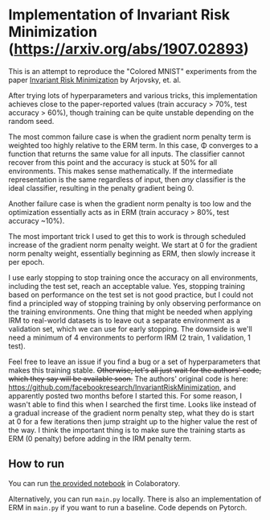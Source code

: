 # Implementation of Invariant Risk Minimization (https://arxiv.org/abs/1907.02893)

This is an attempt to reproduce the "Colored MNIST" experiments from the
paper [Invariant Risk Minimization](https://arxiv.org/abs/1907.02893)
by Arjovsky, et. al.

After trying lots of hyperparameters and various tricks, this implementation 
achieves close to the paper-reported values (train accuracy > 70%, 
test accuracy > 60%), though training can be quite unstable depending on
the random seed.

The most common failure case is when the gradient norm penalty term is weighted
too highly relative to the ERM term. In this case, Φ converges to a function that 
returns the same value for all inputs. The classifier cannot recover from this point
and the accuracy is stuck at 50% for all environments. This makes sense mathematically.
If the intermediate representation is the same regardless of input, then *any*
classifier is the ideal classifier, resulting in the penalty gradient being 0.

Another failure case is when the gradient norm penalty is too low and the
optimization essentially acts as in ERM (train accuracy > 80%, test accuracy ~10%).

The most important trick I used to get this to work is through scheduled 
increase of the gradient norm penalty weight.
We start at 0 for the gradient norm penalty weight, essentially beginning as ERM,
then slowly increase it per epoch.

I use early stopping to stop training once the accuracy on all environments, 
including the test set, reach an acceptable value. Yes, stopping training based on 
performance on the test set is not good practice, but I could not
find a principled way of stopping training by only observing performance on the
training environments. One thing that might be needed when applying IRM to
real-world datasets is to leave out a separate environment as a validation set,
which we can use for early stopping. The downside is we'll need a minimum of 4
environments to perform IRM (2 train, 1 validation, 1 test).

Feel free to leave an issue if you find a bug or a set of hyperparameters 
that makes this training stable. ~~Otherwise, let's all just wait for the authors'
code, which they say will be available soon.~~ The authors' original code is here: https://github.com/facebookresearch/InvariantRiskMinimization, 
and apparently posted two months before I started this. 
For some reason, I wasn't able to find this when I searched the first time.
Looks like instead of a gradual increase of the gradient norm
penalty step, what they do is start at 0 for a few iterations then jump straight up
to the higher value the rest of the way. 
I think the important thing is to make sure the training starts as ERM (0 penalty) 
before adding in the IRM penalty term.

## How to run

You can run [the provided notebook](https://colab.research.google.com/github/reiinakano/invariant-risk-minimization/blob/master/invariant_risk_minimization_colored_mnist.ipynb) in Colaboratory.

Alternatively, you can run `main.py` locally. There is also an 
implementation of ERM in `main.py` if you want to run a baseline.
Code depends on Pytorch.
